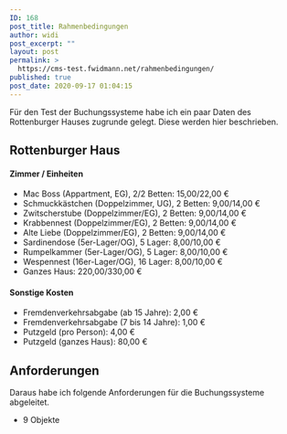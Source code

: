 ```yaml
---
ID: 168
post_title: Rahmenbedingungen
author: widi
post_excerpt: ""
layout: post
permalink: >
  https://cms-test.fwidmann.net/rahmenbedingungen/
published: true
post_date: 2020-09-17 01:04:15
---
```

<!-- wp:paragraph -->
<p>Für den Test der Buchungssysteme habe ich ein paar Daten des Rottenburger Hauses zugrunde gelegt. Diese werden hier beschrieben.</p>
<!-- /wp:paragraph -->

<!-- wp:more -->
<!--more-->
<!-- /wp:more -->

<!-- wp:heading -->
<h2>Rottenburger Haus</h2>
<!-- /wp:heading -->

<!-- wp:heading {"level":4} -->
<h4>Zimmer / Einheiten</h4>
<!-- /wp:heading -->

<!-- wp:list -->
<ul><li>Mac Boss (Appartment, EG), 2/2 Betten: 15,00/22,00 €</li><li>Schmuckkästchen (Doppelzimmer, UG), 2 Betten: 9,00/14,00 €</li><li>Zwitscherstube (Doppelzimmer/EG), 2 Betten: 9,00/14,00 €</li><li>Krabbennest (Doppelzimmer/EG), 2 Betten: 9,00/14,00 €</li><li>Alte Liebe (Doppelzimmer/EG), 2 Betten: 9,00/14,00 €</li><li>Sardinendose (5er-Lager/OG), 5 Lager: 8,00/10,00 €</li><li>Rumpelkammer (5er-Lager/OG), 5 Lager: 8,00/10,00 €</li><li>Wespennest (16er-Lager/OG), 16 Lager: 8,00/10,00 €</li><li>Ganzes Haus: 220,00/330,00 €</li></ul>
<!-- /wp:list -->

<!-- wp:heading {"level":4} -->
<h4>Sonstige Kosten</h4>
<!-- /wp:heading -->

<!-- wp:list -->
<ul><li>Fremdenverkehrsabgabe (ab 15 Jahre): 2,00 €</li><li>Fremdenverkehrsabgabe (7 bis 14 Jahre): 1,00 €</li><li>Putzgeld (pro Person): 4,00 €</li><li>Putzgeld (ganzes Haus): 80,00 €</li></ul>
<!-- /wp:list -->

<!-- wp:heading -->
<h2>Anforderungen</h2>
<!-- /wp:heading -->

<!-- wp:paragraph -->
<p>Daraus habe ich folgende Anforderungen für die Buchungssysteme abgeleitet.</p>
<!-- /wp:paragraph -->

<!-- wp:list -->
<ul><li>9 Objekte</li></ul>
<!-- /wp:list -->